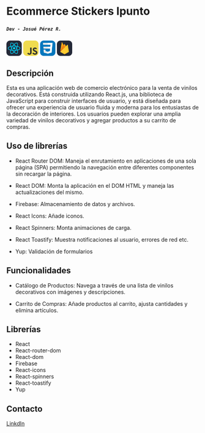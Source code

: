 # Ecommerce Stickers Ipunto

##### `Dev - Josué Pérez R.`


<div style="display-flex:">
  <img src="https://raw.githubusercontent.com/tandpfun/skill-icons/65dea6c4eaca7da319e552c09f4cf5a9a8dab2c8/icons/React-Dark.svg" width="40" />

  <img src="https://raw.githubusercontent.com/tandpfun/skill-icons/65dea6c4eaca7da319e552c09f4cf5a9a8dab2c8/icons/JavaScript.svg" width="40" />

  <img src="https://raw.githubusercontent.com/tandpfun/skill-icons/65dea6c4eaca7da319e552c09f4cf5a9a8dab2c8/icons/CSS.svg" width="40 "/>

  <img src="https://raw.githubusercontent.com/tandpfun/skill-icons/65dea6c4eaca7da319e552c09f4cf5a9a8dab2c8/icons/Firebase-Dark.svg" width="40" />
</div>


## Descripción
Esta es una aplicación web de comercio electrónico para la venta de vinilos decorativos. Está construida utilizando React.js, una biblioteca de JavaScript para construir interfaces de usuario, y está diseñada para ofrecer una experiencia de usuario fluida y moderna para los entusiastas de la decoración de interiores. Los usuarios pueden explorar una amplia variedad de vinilos decorativos y agregar productos a su carrito de compras.

## Uso de librerías
- React Router DOM: Maneja el enrutamiento en aplicaciones de una sola página (SPA) permitiendo la navegación entre diferentes componentes sin recargar la página.

- React DOM: Monta la aplicación en el DOM HTML y maneja las actualizaciones del mismo.

- Firebase: Almacenamiento de datos y archivos.

- React Icons: Añade iconos.

- React Spinners: Monta animaciones de carga.

- React Toastify: Muestra notificaciones al usuario, errores de red etc.

- Yup: Validación de formularios


## Funcionalidades
- Catálogo de Productos: Navega a través de una lista de vinilos decorativos con imágenes y descripciones. 

- Carrito de Compras: Añade productos al carrito, ajusta cantidades y elimina artículos.

## Librerías
- React
- React-router-dom
- React-dom
- Firebase
- React-icons
- React-spinners
- React-toastify 
- Yup

## Contacto
<a href="https://www.linkedin.com/in/josu%C3%A9-p%C3%A9rez-rivera-/" />
LinkdIn
</a>
